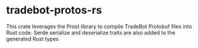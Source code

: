 # tradebot-protos-rs
This crate leverages the Prost library to compile TradeBot Protobuf files into Rust code. Serde serialize and deserialize traits are also added to the generated Rust types
